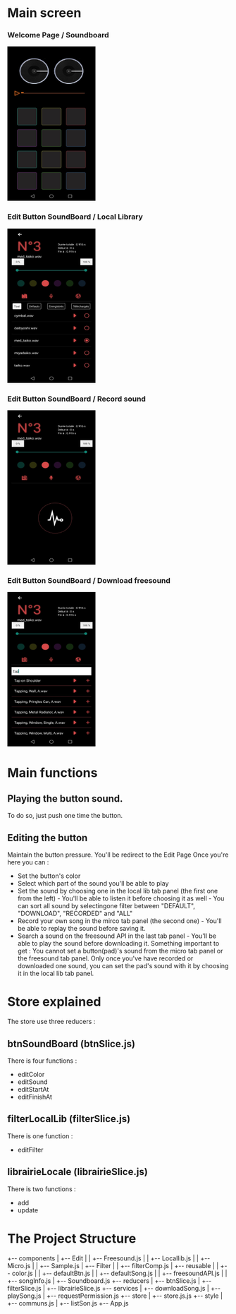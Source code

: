 # Main screen 
<div><h3>Welcome Page / Soundboard</h3><img src="./assets/soundboard.jpg" alt="Soundboard page" width="200" height="350"><h3>Edit Button SoundBoard / Local Library</h3><img src="./assets/localLib.jpg" alt="Soundboard page" width="200" height="350"></div><div><h3>Edit Button SoundBoard / Record sound</h3><img src="./assets/micro.jpg" alt="Soundboard page" width="200" height="350"></div><div><h3>Edit Button SoundBoard / Download freesound</h3><img src="./assets/freesound.jpg" alt="Soundboard page" width="200" height="350"></div>

# Main functions
## Playing the button sound.
To do so, just push one time the button.
## Editing the button 
Maintain the button pressure. You'll be redirect to the Edit Page
Once you're here you can : 
* Set the button's color
* Select which part of the sound you'll be able to play
* Set the sound by choosing one in the local lib tab panel (the first one from the left) - You'll be able to listen it before choosing it as well - You can sort all sound by selectingone filter between "DEFAULT", "DOWNLOAD", "RECORDED" and "ALL"
* Record your own song in the mirco tab panel (the second one) - You'll be able to replay the sound before saving it.
* Search a sound on the freesound API in the last tab panel - You'll be able to play the sound before downloading it.
Something important to get : You cannot set a button(pad)'s sound from the micro tab panel or the freesound tab panel. Only once you've have recorded or downloaded one sound,
you can set the pad's sound with it by choosing it in the local lib tab panel.
# Store explained

The store use three reducers :
## btnSoundBoard (btnSlice.js)
There is four functions :
* editColor
* editSound
* editStartAt
* editFinishAt
## filterLocalLib (filterSlice.js)
There is one function :
* editFilter
## librairieLocale (librairieSlice.js)
There is two functions : 
* add
* update



# The Project Structure

+-- components
|   +-- Edit
|   |   +-- Freesound.js
|   |   +-- Locallib.js
|   |   +-- Micro.js
|   |   +-- Sample.js
|   +-- Filter
|   |   +-- filterComp.js
|   +-- reusable
|   |   +-- color.js
|   |   +-- defaultBtn.js
|   |   +-- defaultSong.js
|   |   +-- freesoundAPI.js
|   |   +-- songInfo.js
|   +-- Soundboard.js
+-- reducers
|   +-- btnSlice.js
|   +-- filterSlice.js
|   +-- librairieSlice.js
+-- services
|   +-- downloadSong.js
|   +-- playSong.js
|   +-- requestPermission.js
+-- store
|   +-- store.js.js
+-- style
|   +-- communs.js
|   +-- listSon.js
+-- App.js
